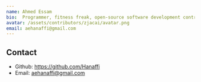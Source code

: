 ```yaml
---
name: Ahmed Essam
bio:  Programmer, fitness freak, open-source software development contributor, adaptable, swift learner, smart, get things done at the end of the day, and definitely not a quitter.
avatar: /assets/contributors/zjacai/avatar.png
email: aehanaffi@gmail.com
---
```


## Contact

- Github: <https://github.com/Hanaffi>
- Email: aehanaffi@gmail.com
